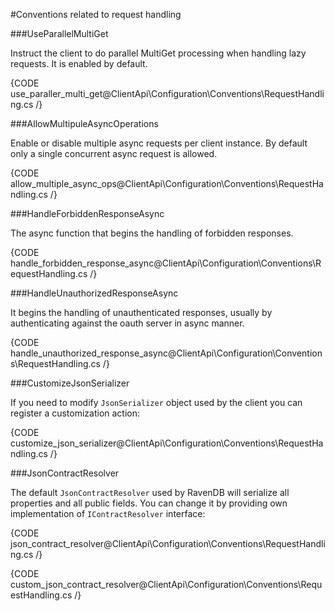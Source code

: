 ﻿#Conventions related to request handling

###UseParallelMultiGet

Instruct the client to do parallel MultiGet processing when handling lazy requests. It is enabled by default.

{CODE use_paraller_multi_get@ClientApi\Configuration\Conventions\RequestHandling.cs /}


###AllowMultipuleAsyncOperations

Enable or disable multiple async requests per client instance. By default only a single concurrent async request is allowed.

{CODE allow_multiple_async_ops@ClientApi\Configuration\Conventions\RequestHandling.cs /}

###HandleForbiddenResponseAsync

The async function that begins the handling of forbidden responses.

{CODE handle_forbidden_response_async@ClientApi\Configuration\Conventions\RequestHandling.cs /}

###HandleUnauthorizedResponseAsync

It begins the handling of unauthenticated responses, usually by authenticating against the oauth server in async manner.

{CODE handle_unauthorized_response_async@ClientApi\Configuration\Conventions\RequestHandling.cs /}


###CustomizeJsonSerializer

If you need to modify `JsonSerializer` object used by the client you can register a customization action:

{CODE customize_json_serializer@ClientApi\Configuration\Conventions\RequestHandling.cs /}

###JsonContractResolver

The default `JsonContractResolver` used by RavenDB will serialize all properties and all public fields. You can change it by providing own implementation of `IContractResolver` interface:

{CODE json_contract_resolver@ClientApi\Configuration\Conventions\RequestHandling.cs /}

{CODE custom_json_contract_resolver@ClientApi\Configuration\Conventions\RequestHandling.cs /}

